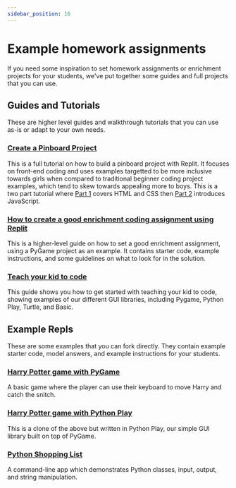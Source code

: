 ```yaml
---
sidebar_position: 16
---
```


# Example homework assignments

If you need some inspiration to set homework assignments or enrichment projects for your students, we've put together some guides and full projects that you can use.

## Guides and Tutorials

These are higher level guides and walkthrough tutorials that you can use as-is or adapt to your own needs.

### [Create a Pinboard Project](/tutorials/html-css-js/pinboard-project-part-1)

This is a full tutorial on how to build a pinboard project with Replit. It focuses on front-end coding and uses examples targetted to be more inclusive towards girls when compared to traditional beginner coding project examples, which tend to skew towards appealing more to boys. This is a two part tutorial where [Part 1](../tutorials/html-css-js/pinboard-project-part-1) covers HTML and CSS then [Part 2](../tutorials/html-css-js/pinboard-project-part-2) introduces JavaScript.

### [How to create a good enrichment coding assignment using Replit](/teams-edu/EnrichmentHomework)

This is a higher-level guide on how to set a good enrichment assignment, using a PyGame project as an example. It contains starter code, example instructions, and some guidelines on what to look for in the solution.

### [Teach your kid to code](/teams-edu/TeachYourKid)

This guide shows you how to get started with teaching your kid to code, showing examples of our different GUI libraries, including Pygame, Python Play, Turtle, and Basic.

## Example Repls

These are some examples that you can fork directly. They contain example starter code, model answers, and example instructions for your students.

### [Harry Potter game with PyGame](https://replit.com/@ritza/PotterGame)

A basic game where the player can use their keyboard to move Harry and catch the snitch.

### [Harry Potter game with Python Play](https://replit.com/@ritza/PlayPotterGame)

This is a clone of the above but written in Python Play, our simple GUI library built on top of PyGame.

### [Python Shopping List](https://replit.com/@ritza/ShoppingList)

A command-line app which demonstrates Python classes, input, output, and string manipulation.
